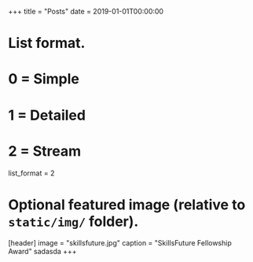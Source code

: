 +++
title = "Posts"
date = 2019-01-01T00:00:00

# List format.
#   0 = Simple
#   1 = Detailed
#   2 = Stream
list_format = 2

# Optional featured image (relative to `static/img/` folder).
[header]
image = "skillsfuture.jpg"
caption = "SkillsFuture Fellowship Award"
sadasda
+++